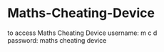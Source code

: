# Maths-Cheating-Device
to access Maths Cheating Device 
username: m c d  
password: maths cheating device

